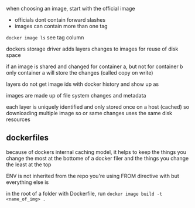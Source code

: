 when choosing an image, start with the official image

- officials dont contain forward slashes
- images can contain more than one tag

`docker image ls` see tag column

 dockers storage driver adds layers changes to images for reuse of disk space

 if an image is shared and changed for container a, but not for container b
 only container a will store the changes (called copy on write)

 layers do not get image ids with docker history and show up as <missing>

images are made up of file system changes and metadata

each layer is uniquely identified and only stored once on a host (cached) so downloading multiple image
so or same changes uses the same disk resources

## dockerfiles
because of dockers internal caching model, it helps to keep the things you change the most
at the bottome of a docker filer and the things you change the least at the top

ENV is not inherited from the repo you're using FROM directive with
but everything else is

in the root of a folder with Dockerfile, run `docker image build -t <name_of_img> .`
